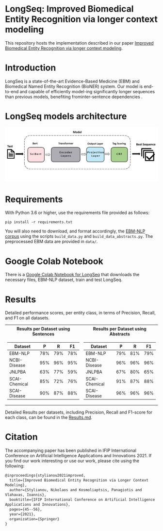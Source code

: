 # LongSeq: Improved Biomedical Entity Recognition via longer context modeling

This repository hosts the implementation described in our paper [Improved Biomedical Entity Recognition via longer context modeling](https://www.springerprofessional.de/en/improved-biomedical-entity-recognition-via-longer-context-modeli/19280400).

# Introduction
LongSeq is a state-of-the-art Evidence-Based Medicine (EBM) and Biomedical Named Entity Recognition (BioNER) system. Our model is end-to-end and capable of efficiently model-ing significantly longer sequences than previous models, benefiting frominter-sentence dependencies .


# LongSeq models architecture

<img src="https://github.com/AUTH-MINT/LongSeq/blob/main/Mobel_Architecture.png" width="800">

# Requirements
With Python 3.6 or higher, use the requirements file provided as follows: 

```
pip install -r requirements.txt
```
 
You will also need to download, and format accordingly, the [EBM-NLP corpus](https://github.com/bepnye/EBM-NLP) using the
 scripts ``build_data.py`` and ``build_data_abstracts.py``. The preprocessed EBM data are provided in ``data/``.

# Google Colab Notebook
There is a [Google Colab Notebook for LongSeq](https://github.com/AUTH-MINT/LongSeq/blob/main/LongSeq_NoteBook.ipynb) that downloads the necessary files, EBM-NLP dataset, train and test LongSeq. 

# Results 
Detailed performance scores, per entity class, in terms of Precision, Recall, and F1 on all datasets.

<table>
 <tr><th> Results per Dataset using Sentences</th><th> Results per Dataset using Abstracts</th></tr>
 <tr><td>

| Dataset  |  P  |  R  |  F1 |           
|---------------------|:---:|:---:|:---:|
| EBM-NLP             | 78% | 79% | 78% |
| NCBI-Disease        | 95% | 96% | 95% |
| JNLPBA              | 63% | 77% | 59% |
| SCAI-Chemical       | 85% | 72% | 76% |
| SCAI-Disease        | 90% | 87% | 88% |

</td><td>
 
| Dataset  |  P  |  R  |  F1 |
|---------------------|:---:|:---:|:---:|
| EBM-NLP             | 79% | 81% | 79% |
| NCBI-Disease        | 96% | 96% | 96% |
| JNLPBA              | 67% | 80% | 65% |
| SCAI-Chemical       | 91% | 87% | 88% |
| SCAI-Disease        | 96% | 96% | 96% |
</td></tr> </table>


Detailed Results per datasets, including Precision, Recall and F1-score for each class, can be found in the [Results.md](https://github.com/AUTH-MINT/LongSeq/blob/main/Results.md). 

# Citation
The accompanying paper has been published in IFIP International Conference on Artificial Intelligence Applications and Innovations 2021. If you find our work interesting or use our work, please cite using the following:

```
@inproceedings{stylianou2021improved,
  title={Improved Biomedical Entity Recognition via Longer Context Modeling},
  author={Stylianou, Nikolaos and Kosmoliaptsis, Panagiotis and Vlahavas, Ioannis},
  booktitle={IFIP International Conference on Artificial Intelligence Applications and Innovations},
  pages={45--56},
  year={2021},
  organization={Springer}
}
```

